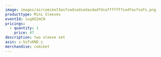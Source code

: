 ```yaml
---
image: images/aircomiket3asfsadsadsadasdadfdsafffffffsadfasfsafs.png
producttype: Mini Sleeves
eventId: iuq6O2mCN
pricings:
  - quantity: 1
    price: 47
description: two sleeve set
asin: s-SofvKND_s
merchandise: comiket
---
```

